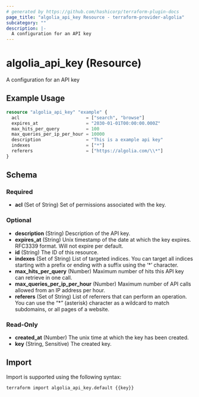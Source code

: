 ```yaml
---
# generated by https://github.com/hashicorp/terraform-plugin-docs
page_title: "algolia_api_key Resource - terraform-provider-algolia"
subcategory: ""
description: |-
  A configuration for an API key
---
```


# algolia_api_key (Resource)

A configuration for an API key

## Example Usage

```terraform
resource "algolia_api_key" "example" {
  acl                         = ["search", "browse"]
  expires_at                  = "2030-01-01T00:00:00.000Z"
  max_hits_per_query          = 100
  max_queries_per_ip_per_hour = 10000
  description                 = "This is a example api key"
  indexes                     = ["*"]
  referers                    = ["https://algolia.com/\\*"]
}
```

<!-- schema generated by tfplugindocs -->
## Schema

### Required

- **acl** (Set of String) Set of permissions associated with the key.

### Optional

- **description** (String) Description of the API key.
- **expires_at** (String) Unix timestamp of the date at which the key expires. RFC3339 format. Will not expire per default.
- **id** (String) The ID of this resource.
- **indexes** (Set of String) List of targeted indices. You can target all indices starting with a prefix or ending with a suffix using the ‘*’ character.
- **max_hits_per_query** (Number) Maximum number of hits this API key can retrieve in one call.
- **max_queries_per_ip_per_hour** (Number) Maximum number of API calls allowed from an IP address per hour.
- **referers** (Set of String) List of referrers that can perform an operation. You can use the “*” (asterisk) character as a wildcard to match subdomains, or all pages of a website.

### Read-Only

- **created_at** (Number) The unix time at which the key has been created.
- **key** (String, Sensitive) The created key.

## Import

Import is supported using the following syntax:

```shell
terraform import algolia_api_key.default {{key}}
```
